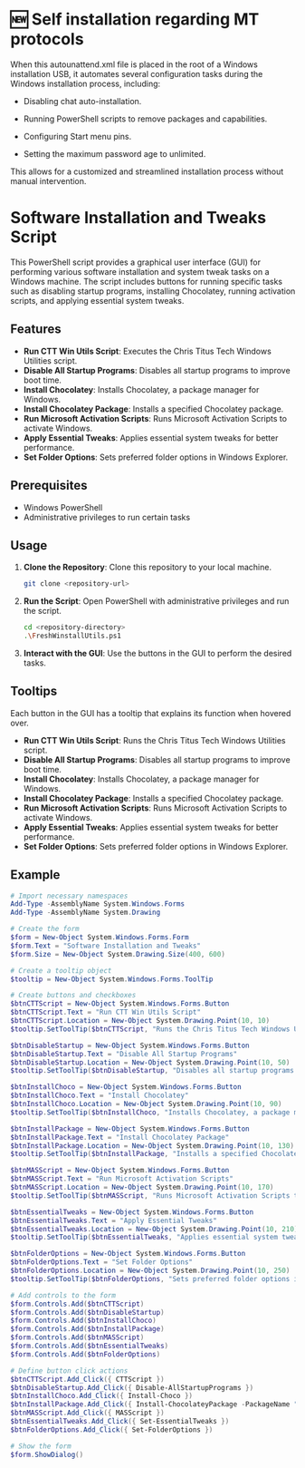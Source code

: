 # 🆕 Self installation regarding MT protocols

When this autounattend.xml file is placed in the root of a Windows installation USB, it automates several configuration tasks during the Windows installation process, including:

* Disabling chat auto-installation.

* Running PowerShell scripts to remove packages and capabilities.

* Configuring Start menu pins.

* Setting the maximum password age to unlimited.

This allows for a customized and streamlined installation process without manual intervention.

# Software Installation and Tweaks Script

This PowerShell script provides a graphical user interface (GUI) for performing various software installation and system tweak tasks on a Windows machine. The script includes buttons for running specific tasks such as disabling startup programs, installing Chocolatey, running activation scripts, and applying essential system tweaks.

## Features

- **Run CTT Win Utils Script**: Executes the Chris Titus Tech Windows Utilities script.
- **Disable All Startup Programs**: Disables all startup programs to improve boot time.
- **Install Chocolatey**: Installs Chocolatey, a package manager for Windows.
- **Install Chocolatey Package**: Installs a specified Chocolatey package.
- **Run Microsoft Activation Scripts**: Runs Microsoft Activation Scripts to activate Windows.
- **Apply Essential Tweaks**: Applies essential system tweaks for better performance.
- **Set Folder Options**: Sets preferred folder options in Windows Explorer.

## Prerequisites

- Windows PowerShell
- Administrative privileges to run certain tasks

## Usage

1. **Clone the Repository**: Clone this repository to your local machine.
    ```sh
    git clone <repository-url>
    ```

2. **Run the Script**: Open PowerShell with administrative privileges and run the script.
    ```sh
    cd <repository-directory>
    .\FreshWinstallUtils.ps1
    ```

3. **Interact with the GUI**: Use the buttons in the GUI to perform the desired tasks.

## Tooltips

Each button in the GUI has a tooltip that explains its function when hovered over.

- **Run CTT Win Utils Script**: Runs the Chris Titus Tech Windows Utilities script.
- **Disable All Startup Programs**: Disables all startup programs to improve boot time.
- **Install Chocolatey**: Installs Chocolatey, a package manager for Windows.
- **Install Chocolatey Package**: Installs a specified Chocolatey package.
- **Run Microsoft Activation Scripts**: Runs Microsoft Activation Scripts to activate Windows.
- **Apply Essential Tweaks**: Applies essential system tweaks for better performance.
- **Set Folder Options**: Sets preferred folder options in Windows Explorer.

## Example

```powershell
# Import necessary namespaces
Add-Type -AssemblyName System.Windows.Forms
Add-Type -AssemblyName System.Drawing

# Create the form
$form = New-Object System.Windows.Forms.Form
$form.Text = "Software Installation and Tweaks"
$form.Size = New-Object System.Drawing.Size(400, 600)

# Create a tooltip object
$tooltip = New-Object System.Windows.Forms.ToolTip

# Create buttons and checkboxes
$btnCTTScript = New-Object System.Windows.Forms.Button
$btnCTTScript.Text = "Run CTT Win Utils Script"
$btnCTTScript.Location = New-Object System.Drawing.Point(10, 10)
$tooltip.SetToolTip($btnCTTScript, "Runs the Chris Titus Tech Windows Utilities script.")

$btnDisableStartup = New-Object System.Windows.Forms.Button
$btnDisableStartup.Text = "Disable All Startup Programs"
$btnDisableStartup.Location = New-Object System.Drawing.Point(10, 50)
$tooltip.SetToolTip($btnDisableStartup, "Disables all startup programs to improve boot time.")

$btnInstallChoco = New-Object System.Windows.Forms.Button
$btnInstallChoco.Text = "Install Chocolatey"
$btnInstallChoco.Location = New-Object System.Drawing.Point(10, 90)
$tooltip.SetToolTip($btnInstallChoco, "Installs Chocolatey, a package manager for Windows.")

$btnInstallPackage = New-Object System.Windows.Forms.Button
$btnInstallPackage.Text = "Install Chocolatey Package"
$btnInstallPackage.Location = New-Object System.Drawing.Point(10, 130)
$tooltip.SetToolTip($btnInstallPackage, "Installs a specified Chocolatey package.")

$btnMASScript = New-Object System.Windows.Forms.Button
$btnMASScript.Text = "Run Microsoft Activation Scripts"
$btnMASScript.Location = New-Object System.Drawing.Point(10, 170)
$tooltip.SetToolTip($btnMASScript, "Runs Microsoft Activation Scripts to activate Windows.")

$btnEssentialTweaks = New-Object System.Windows.Forms.Button
$btnEssentialTweaks.Text = "Apply Essential Tweaks"
$btnEssentialTweaks.Location = New-Object System.Drawing.Point(10, 210)
$tooltip.SetToolTip($btnEssentialTweaks, "Applies essential system tweaks for better performance.")

$btnFolderOptions = New-Object System.Windows.Forms.Button
$btnFolderOptions.Text = "Set Folder Options"
$btnFolderOptions.Location = New-Object System.Drawing.Point(10, 250)
$tooltip.SetToolTip($btnFolderOptions, "Sets preferred folder options in Windows Explorer.")

# Add controls to the form
$form.Controls.Add($btnCTTScript)
$form.Controls.Add($btnDisableStartup)
$form.Controls.Add($btnInstallChoco)
$form.Controls.Add($btnInstallPackage)
$form.Controls.Add($btnMASScript)
$form.Controls.Add($btnEssentialTweaks)
$form.Controls.Add($btnFolderOptions)

# Define button click actions
$btnCTTScript.Add_Click({ CTTScript })
$btnDisableStartup.Add_Click({ Disable-AllStartupPrograms })
$btnInstallChoco.Add_Click({ Install-Choco })
$btnInstallPackage.Add_Click({ Install-ChocolateyPackage -PackageName "example-package" })
$btnMASScript.Add_Click({ MASScript })
$btnEssentialTweaks.Add_Click({ Set-EssentialTweaks })
$btnFolderOptions.Add_Click({ Set-FolderOptions })

# Show the form
$form.ShowDialog()